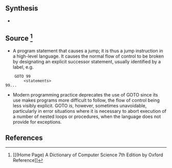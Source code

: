 ## Synthesis
- 
## Source [^1]
- A program statement that causes a jump; it is thus a jump instruction in a high-level language. It causes the normal flow of control to be broken by designating an explicit successor statement, usually identified by a label, e.g.
```
	GOTO 99
		<statements>
99...
```
- Modern programming practice deprecates the use of GOTO since its use makes programs more difficult to follow, the flow of control being less visibly explicit. GOTO is, however, sometimes unavoidable, particularly in error situations where it is necessary to abort execution of a number of nested loops or procedures, when the language does not provide for exceptions.
## References

[^1]: [[(Home Page) A Dictionary of Computer Science 7th Edition by Oxford Reference]]